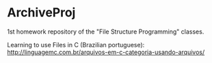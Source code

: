 # ArchiveProj
1st homework repository of the "File Structure Programming" classes.

Learning to use Files in C (Brazilian portuguese): http://linguagemc.com.br/arquivos-em-c-categoria-usando-arquivos/
